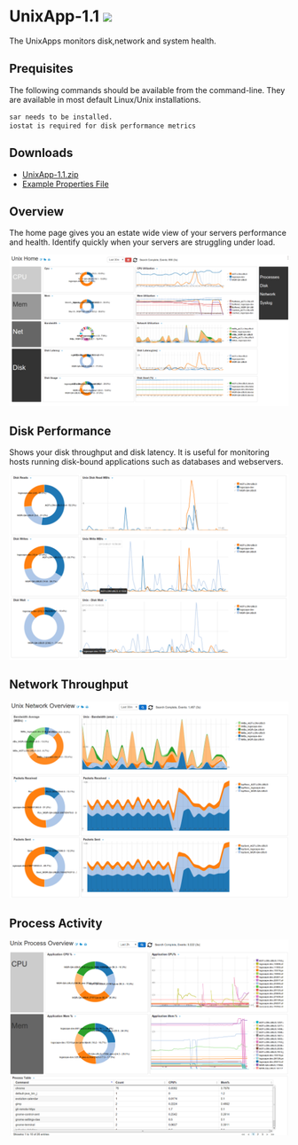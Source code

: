 UnixApp-1.1 ![](http://logscape.com/images/track.png?version=github)
===========


The UnixApps monitors disk,network and system health.

## Prequisites

The following commands should be available from the command-line. They are available in most default Linux/Unix installations. 

	sar needs to be installed.
	iostat is required for disk performance metrics 

## Downloads 

 * [UnixApp-1.1.zip](https://github.com/logscape/unixapp/raw/master/dist/UnixApp-1.1.zip)
 * [Example Properties File ](https://github.com/logscape/unixapp/raw/master/dist/UnixApp-1.1-override.properties)


## Overview

The home page gives you an estate wide view of your servers performance and health. Identify quickly when your servers are struggling under load. 

![](docs/images/unx_home_0.png) 

## Disk Performance

Shows your disk throughput and disk latency. It is useful for monitoring hosts running disk-bound applications such as databases and webservers. 

![](docs/images/unx_disk_0.png) 

## Network Throughput 



![](docs/images/unx_network_0.png) 
## Process Activity  

![](docs/images/unx_process_0.png) 
